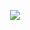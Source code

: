<div align="center">
  
  <!--[![](https://github-production-user-asset-6210df.s3.amazonaws.com/101160207/241609936-368cfd9b-2e4f-4200-a732-12f45bd4f3bf.png)](https://open.spotify.com/playlist/0EFABwxfVQUwJ74uJ7wdrR?si=292306d4bfeb4276)-->
  [![](https://github.com/user-attachments/assets/0bfa9dca-9524-4584-8492-7acbefcd13fa)](https://open.spotify.com/playlist/0EFABwxfVQUwJ74uJ7wdrR?si=292306d4bfeb4276)


</div>
